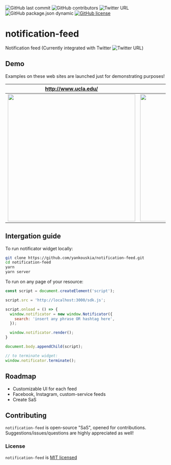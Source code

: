 ![GitHub last commit](https://img.shields.io/github/last-commit/yankouskia/notification-feed.svg) ![GitHub contributors](https://img.shields.io/github/contributors/yankouskia/notification-feed.svg) ![Twitter URL](https://img.shields.io/twitter/url/https/github.com/yankouskia/notification-feed.svg?style=social) ![GitHub package.json dynamic](https://img.shields.io/github/package-json/Keys/yankouskia/notification-feed.svg) [![GitHub license](https://img.shields.io/badge/license-MIT-blue.svg)](https://github.com/yankouskia/notification-feed/blob/master/LICENSE)

# notification-feed
Notification feed (Currently integrated with Twitter ![Twitter URL](https://img.shields.io/twitter/url/https/github.com/yankouskia/notification-feed.svg?style=social))

## Demo

Examples on these web sites are launched just for demonstrating purposes!

http://www.ucla.edu/           |  http://time.com/
:-------------------------:|:-------------------------:
<img src="./resources/time.gif" data-canonical-src="./resources/time.gif" width="400" />  |  <img src="./resources/ucla.gif" data-canonical-src="./resources/ucla.gif" width="400" />


## Intergation guide

To run notificator widget locally:

```sh
git clone https://github.com/yankouskia/notification-feed.git
cd notification-feed
yarn
yarn server
```

To run on any page of your resource:

```js
const script = document.createElement('script');

script.src = 'http://localhost:3000/sdk.js';

script.onload = () => {
  window.notificator = new window.Notificator({
    search: 'insert any phrase OR hashtag here',
  });

  window.notificator.render();
}

document.body.appendChild(script);

// to terminate widget:
window.notificator.terminate();
```

## Roadmap

- Customizable UI for each feed
- Facebook, Instagram, custom-service feeds
- Create SaS


## Contributing

`notification-feed` is open-source "SaS", opened for contributions.
Suggestions/issues/questions are highly appreciated as well!


### License

`notification-feed` is [MIT licensed](https://github.com/yankouskia/notification-feed/blob/master/LICENSE)
